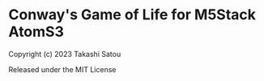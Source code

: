 # Conway's Game of Life for M5Stack AtomS3

Copyright (c) 2023 Takashi Satou

Released under the MIT License
